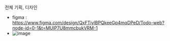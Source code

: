 전체 기획, 디자인 

- figma : https://www.figma.com/design/QxFTiylBPQkeeGp4mqDPeD/Todo-web?node-id=0-1&t=MUlP7U8mmcbukVRM-1
- ![image](https://github.com/user-attachments/assets/ecdb36c8-1933-4b25-9a0b-8fa9a16c24bc)
